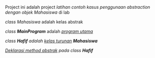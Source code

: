 <p>
	Project ini adalah project <i>latihan contoh kasus penggunaan abstraction dengan objek Mahasiswa </i>di lab
</p>
<p>
	<i>class Mahasiswa</i> adalah kelas abstrak
</p>
<p>
	<i>class <b>MainProgram</b></i> adalah <i> <u>program utama</u>
</p>
<p>
	<i>class <b>Hafif</b> adalah <u>kelas turunan</u> <b>Mahasiswa</b></i>
</p>
<p>
	<u>Deklarasi method abstrak</u> pada <i>class <b>Hafif</b></i>
</p>